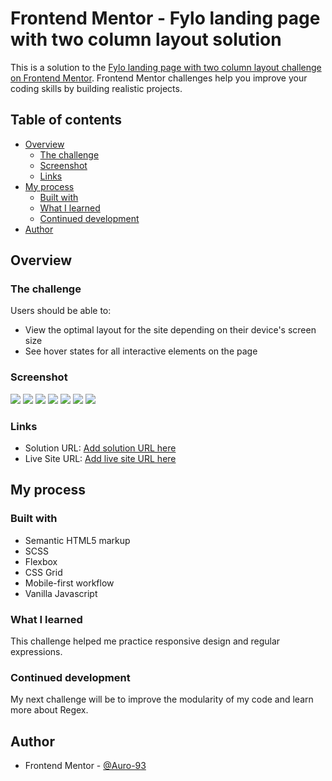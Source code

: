 # Frontend Mentor - Fylo landing page with two column layout solution

This is a solution to the [Fylo landing page with two column layout challenge on Frontend Mentor](https://www.frontendmentor.io/challenges/fylo-landing-page-with-two-column-layout-5ca5ef041e82137ec91a50f5). Frontend Mentor challenges help you improve your coding skills by building realistic projects. 

## Table of contents

- [Overview](#overview)
  - [The challenge](#the-challenge)
  - [Screenshot](#screenshot)
  - [Links](#links)
- [My process](#my-process)
  - [Built with](#built-with)
  - [What I learned](#what-i-learned)
  - [Continued development](#continued-development)
- [Author](#author)



## Overview

### The challenge

Users should be able to:

- View the optimal layout for the site depending on their device's screen size
- See hover states for all interactive elements on the page

### Screenshot

![](my-screenshots/375px.jpg)
![](my-screenshots/1440px.jpg)
![](my-screenshots/hero-active-states.jpg)
![](my-screenshots/section1-active-states.png)
![](my-screenshots/section2-active-states.png)
![](my-screenshots/footer-active-states1.png)
![](my-screenshots/footer-active-states2.png)




### Links

- Solution URL: [Add solution URL here](https://your-solution-url.com)
- Live Site URL: [Add live site URL here](https://auro-93.github.io/Landing-Page-Fylo-----Frontend-Mentor-challenge/)

## My process

### Built with

- Semantic HTML5 markup
- SCSS
- Flexbox
- CSS Grid
- Mobile-first workflow
- Vanilla Javascript



### What I learned

This challenge helped me practice responsive design and regular expressions.

### Continued development

My next challenge will be to improve the modularity of my code and learn more about Regex. 



## Author

- Frontend Mentor - [@Auro-93](https://www.frontendmentor.io/profile/Auro-93)




